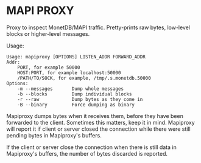 MAPI PROXY
==========

Proxy to inspect MonetDB/MAPI traffic. Pretty-prints raw bytes, low-level blocks
or higher-level messages.

Usage:

```plain
Usage: mapiproxy [OPTIONS] LISTEN_ADDR FORWARD_ADDR
Addr:
    PORT, for example 50000
    HOST:PORT, for example localhost:50000
    /PATH/TO/SOCK, for example, /tmp/.s.monetdb.50000
Options:
    -m --messages       Dump whole messages
    -b --blocks         Dump individual blocks
    -r --raw            Dump bytes as they come in
    -B --binary         Force dumping as binary
```

Mapiproxy dumps bytes when it receives them, before they have been forwarded
to the client. Sometimes this matters, keep it in mind.
Mapiproxy will report it if client or server closed the connection while
there were still pending bytes in Mapiproxy's buffers.

If the client or server close the connection when there is still data in
Mapiproxy's buffers, the number of bytes discarded is reported.
